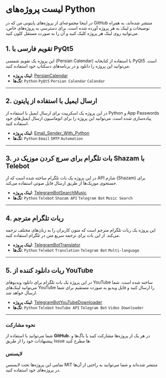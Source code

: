 # لیست پروژه‌های Python

در اینجا مجموعه‌ای از پروژه‌های پایتونی من که در GitHub منتشر شده‌اند، به همراه توضیحات و لینک به هر پروژه آورده شده است. برای دسترسی به پروژه‌های خاص، می‌توانید روی لینک هر پروژه کلیک کنید و آن را به صورت مستقل کلون کنید.

## 1. تقویم فارسی با PyQt5
این پروژه یک تقویم شمسی (Persian Calendar) با استفاده از کتابخانه PyQt5 است. می‌توانید این پروژه را دانلود و در برنامه‌های دسکتاپ خود استفاده کنید.
- **لینک پروژه**: [PersianCalendar](https://github.com/Morteza-Abbaszadeh/PersianCalendar)
- **تگ‌ها**: `Python` `PyQt5` `Persian Calendar` `Calendar`

---

## 2. ارسال ایمیل با استفاده از پایتون
در این پروژه یک اسکریپت برای ارسال ایمیل با استفاده از Python و App Passwords پیاده‌سازی شده است. می‌توانید این پروژه را برای اتوماسیون ارسال ایمیل‌های خود استفاده کنید.
- **لینک پروژه**: [Email_Sender_With_Python](https://github.com/Morteza-Abbaszadeh/Email_Sender_With_Python)
- **تگ‌ها**: `Python` `Email` `SMTP` `Automation`

---

## 3. بات تلگرام برای سرچ کردن موزیک در Shazam با Telebot
در این پروژه یک بات تلگرام ساخته شده است که از API شازم (Shazam) برای جستجوی موزیک‌ها از طریق ارسال فایل صوتی استفاده می‌کند.
- **لینک پروژه**: [TelegramBotSearchMusic](https://github.com/Morteza-Abbaszadeh/TelegramBotSearchMusic)
- **تگ‌ها**: `Python` `Telebot` `Shazam API` `Telegram Bot` `Music Search`

---

## 4. ربات تلگرام مترجم
این پروژه یک ربات تلگرام مترجم است که متون کاربران را به زبان‌های مختلف ترجمه می‌کند. از این بات برای ترجمه سریع متن در تلگرام استفاده کنید.
- **لینک پروژه**: [TelegramBotTranslator](https://github.com/Morteza-Abbaszadeh/TelegramBotTranslator)
- **تگ‌ها**: `Python` `Telebot` `Translation` `Telegram Bot` `Multi-language`

---

## 5. ربات دانلود کننده از YouTube
در این پروژه یک بات تلگرام برای دانلود ویدیوهای YouTube ساخته شده است. شما می‌توانید لینک‌های YouTube را ارسال کنید و فایل ویدیو به صورت مستقیم برای شما ارسال خواهد شد.
- **لینک پروژه**: [TelegramBotYouTubeDownloader](https://github.com/Morteza-Abbaszadeh/TelegramBotYouTubeDownloader)
- **تگ‌ها**: `Python` `Telebot` `YouTube API` `Telegram Bot` `Video Downloader`

---

### نحوه مشارکت
شما می‌توانید با استفاده از **GitHub**، در هر یک از پروژه‌ها مشارکت کنید یا باگ‌ها و پیشنهادات خود را از طریق Issue ها مطرح کنید.

### لایسنس
تمامی این پروژه‌ها تحت لایسنس MIT منتشر شده‌اند و شما می‌توانید به راحتی از آن‌ها در پروژه‌های خود استفاده کنید.

